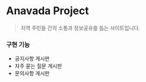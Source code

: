 # Anavada Project

> 지역 주민들 간의 소통과 정보공유를 돕는 사이트입니다.   

### 구현 기능

+ 공지사항 게시판
+ 자주 묻는 질문 게시판
+ 문의사항 게시판
